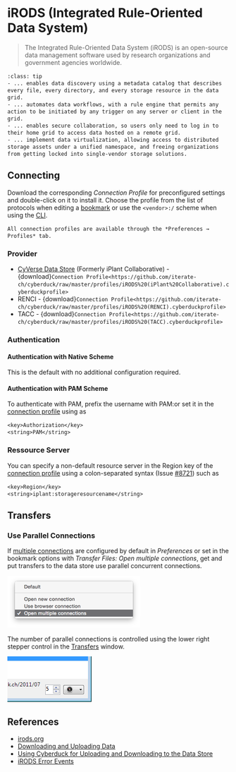 iRODS (Integrated Rule-Oriented Data System)
====

> The Integrated Rule-Oriented Data System (iRODS) is an open-source data management software used by research organizations and government agencies worldwide.

```{admonition} iRODS ...
:class: tip
- ... enables data discovery using a metadata catalog that describes every file, every directory, and every storage resource in the data grid.
- ... automates data workflows, with a rule engine that permits any action to be initiated by any trigger on any server or client in the grid.
- ... enables secure collaboration, so users only need to log in to their home grid to access data hosted on a remote grid.
- ... implement data virtualization, allowing access to distributed storage assets under a unified namespace, and freeing organizations from getting locked into single-vendor storage solutions.
```

## Connecting

Download the corresponding *Connection Profile* for preconfigured settings and double-click on it to install it. Choose the profile from the list of protocols when editing a [bookmark](../cyberduck/bookmarks.md) or use the `<vendor>:/` scheme when using the [CLI](../cli/index).

```{Note}
All connection profiles are available through the *Preferences → Profiles* tab.
```

### Provider

- [CyVerse Data Store](http://www.cyverse.org/data-store) (Formerly iPlant Collaborative) - {download}`Connection Profile<https://github.com/iterate-ch/cyberduck/raw/master/profiles/iRODS%20(iPlant%20Collaborative).cyberduckprofile>`
- RENCI - {download}`Connection Profile<https://github.com/iterate-ch/cyberduck/raw/master/profiles/iRODS%20(RENCI).cyberduckprofile>`
- TACC - {download}`Connection Profile<https://github.com/iterate-ch/cyberduck/raw/master/profiles/iRODS%20(TACC).cyberduckprofile>`

### Authentication

#### Authentication with Native Scheme

This is the default with no additional configuration required.

#### Authentication with PAM Scheme

To authenticate with PAM, prefix the username with PAM:or set it in the [connection profile](index.md#connection-profiles) using as

    <key>Authorization</key>
    <string>PAM</string>

### Ressource Server

You can specify a non-default resource server in the Region key of the [connection profile](index.md#connection-profiles) using a colon-separated syntax (Issue [#8721](https://github.com/iterate-ch/cyberduck/issues/8721)) such as

	<key>Region</key>
	<string>iplant:storageresourcename</string>

## Transfers

### Use Parallel Connections

If [multiple connections](../cyberduck/transfer.md#connections) are configured by default in *Preferences* or set in the bookmark options with *Transfer Files: Open multiple connections*, get and put transfers to the data store use parallel concurrent connections.

![Open multiple connections](_images/Use_parallel_transfer_option.png)

The number of parallel connections is controlled using the lower right stepper control in the [Transfers](../cyberduck/transfer.md) window.

![Limit Number of Transfers](_images/Limit_Number_of_Transfers.png)

## References

- [irods.org](http://irods.org/)
- [Downloading and Uploading Data](https://cyverse.atlassian.net/wiki/spaces/DS/pages/241869862/Downloading+and+Uploading+Data)
- [Using Cyberduck for Uploading and Downloading to the Data Store](https://cyverse.atlassian.net/wiki/spaces/DS/pages/241869843/Using+Cyberduck+for+Uploading+and+Downloading+to+the+Data+Store)
- [iRODS Error Events](https://github.com/irods/irods-legacy/blob/master/iRODS/lib/core/include/rodsErrorTable.h)
